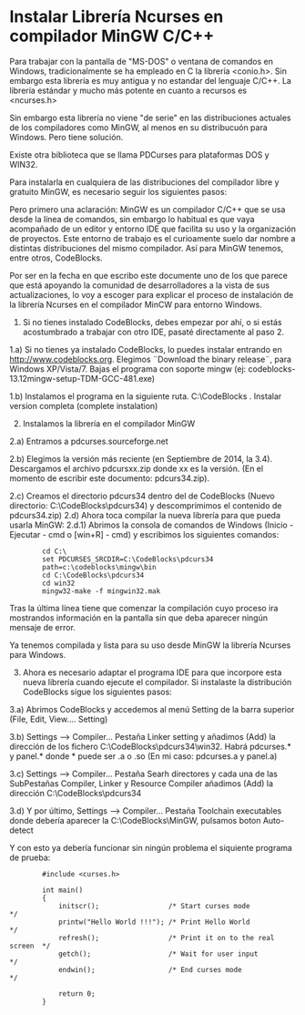 Instalar Librería Ncurses en compilador MinGW C/C++
============

Para trabajar con la pantalla de "MS-DOS" o ventana de comandos en Windows, tradicionalmente se ha empleado en C la librería <conio.h>. Sin embargo esta librería es muy antigua y no estandar del lenguaje C/C++. La librería estándar y mucho más potente en cuanto a recursos es <ncurses.h>

Sin embargo esta librería no viene "de serie" en las distribuciones actuales de los compiladores como MinGW, al menos en su distribucuón para Windows. Pero tiene solución.

Existe otra biblioteca que se llama PDCurses para plataformas DOS y WIN32.

Para instalarla en cualquiera de las distribuciones del compilador libre y gratuito MinGW, es necesario seguir los siguientes pasos:

Pero primero una aclaración: MinGW es un compilador C/C++ que se usa desde la línea de comandos, sin embargo lo habitual es que vaya acompañado de un editor y entorno IDE que facilita su uso y la organización de proyectos. Este entorno de trabajo es el curioamente suelo dar nombre a distintas distribuciones del mismo compilador. Así para MinGW tenemos, entre otros, CodeBlocks.

Por ser en la fecha en que escribo este documente uno de los que parece que está apoyando la comunidad de desarrolladores a la vista de sus actualizaciones, lo voy a escoger para explicar el proceso de instalación de la librería Ncurses en el compilador MinCW para entorno Windows.

1) Si no tienes instalado CodeBlocks, debes empezar por ahí, o si estás acostumbrado a trabajar con otro IDE, pasaté directamente al paso 2.

1.a) Si no tienes ya instalado CodeBlocks, lo puedes instalar entrando en http://www.codeblocks.org. Elegimos ¨Download the binary release¨, para Windows XP/Vista/7. Bajas el programa con soporte mingw (ej: codeblocks-13.12mingw-setup-TDM-GCC-481.exe)

1.b) Instalamos el programa en la siguiente ruta. C:\CodeBlocks . Instalar version completa (complete instalation)

2) Instalamos la librería en el compilador MinGW

2.a) Entramos a pdcurses.sourceforge.net

2.b) Elegimos la versión más reciente (en Septiembre de 2014, la 3.4). Descargamos el archivo pdcursxx.zip donde xx es la versión. (En el momento de escribir este documento: pdcurs34.zip).

2.c) Creamos el directorio pdcurs34 dentro del de CodeBlocks (Nuevo directorio: C:\CodeBlocks\pdcurs34) y descomprimimos el contenido de pdcurs34.zip)
2.d) Ahora toca compilar la nueva librería para que pueda usarla MinGW:
2.d.1) Abrimos la consola de comandos de Windows (Inicio - Ejecutar - cmd o [win+R] - cmd) y escribimos los siguientes comandos:

            cd C:\
            set PDCURSES_SRCDIR=C:\CodeBlocks\pdcurs34
            path=c:\codeblocks\mingw\bin
            cd C:\CodeBlocks\pdcurs34
            cd win32
            mingw32-make -f mingwin32.mak

Tras la última línea tiene que comenzar la compilación cuyo proceso ira mostrandos información en la pantalla sin que deba aparecer ningún mensaje de error.

Ya tenemos compilada y lista para su uso desde MinGW la librería Ncurses para Windows.

3) Ahora es necesario adaptar el programa IDE para que incorpore esta nueva librería cuando ejecute el compilador. Si instalaste la distribución CodeBlocks sigue los siguientes pasos:

3.a) Abrimos CodeBlocks y accedemos al menú Setting de la barra superior (File, Edit, View.... Setting)

3.b) Settings --> Compiler... Pestaña Linker setting y añadimos (Add) la dirección de los fichero C:\CodeBlocks\pdcurs34\win32. Habrá pdcurses.* y panel.* donde * puede ser .a o .so (En mi caso: pdcurses.a y panel.a)

3.c) Settings --> Compiler... Pestaña Searh directores y cada una de las SubPestañas Compiler, Linker y Resource Compiler añadimos (Add) la dirección C:\CodeBlocks\pdcurs34

3.d) Y por último, Settings --> Compiler... Pestaña Toolchain executables donde debería aparecer la C:\CodeBlocks\MinGW, pulsamos boton Auto-detect

Y con esto ya debería funcionar sin ningún problema el siquiente programa de prueba:

            #include <curses.h>
            
            int main()
            {
                initscr();                 /* Start curses mode               */
                printw("Hello World !!!"); /* Print Hello World               */
                refresh();                 /* Print it on to the real screen  */
                getch();                   /* Wait for user input             */
                endwin();                  /* End curses mode                 */
            
                return 0;
            }





